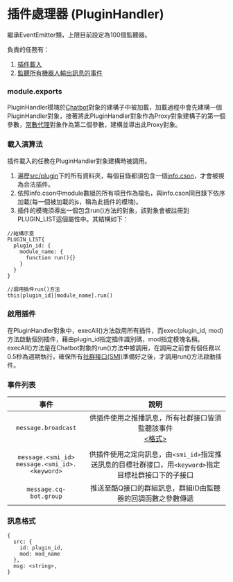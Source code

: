 # 插件處理器 (PluginHandler)
繼承EventEmitter類，上限目前設定為100個監聽器。

負責的任務有：  
1. [插件載入](#載入演算法)
2. [監聽所有機器人輸出訊息的事件](#事件列表)

### module.exports

PluginHandler模塊於[Chatbot](../../../src/bot/chatbot.js)對象的建構子中被加載，加載過程中會先建構一個PluginHandler對象，接著將此PluginHandler對象作為Proxy對象建構子的第一個參數，[常數代理](../util/const-proxy.md)對象作為第二個參數，建構並導出此Proxy對象。

### 載入演算法
插件載入的任務在PluginHandler對象建構時被調用。
1. 遍歷[src/plugin](../../../src/plugin)下的所有資料夾，每個目錄都須包含一個[info.cson](../plugin/info.cson.md)，才會被視為合法插件。
2. 依照info.cson中module數組的所有項目作為檔名，與info.cson同目錄下依序加載(每一個被加載的js，稱為此插件的模塊)。
3. 插件的模塊須導出一個包含run()方法的對象，該對象會被註冊到PLUGIN_LIST這個屬性中。其結構如下：
```
//結構示意
PLUGIN_LIST{
  plugin_id: {
    module_name: {
      function run(){}
    }
  }
}

//調用插件run()方法
this[plugin_id][module_name].run()
```

### 啟用插件
在PluginHandler對象中，execAll()方法啟用所有插件，而exec(plugin_id, mod)方法啟動個別插件，藉由plugin_id指定插件識別碼，mod指定模塊名稱。execAll()方法是在Chatbot對象的run()方法中被調用，在調用之前會有個任務以0.5秒為週期執行，確保所有[社群接口(SMI)](../smi/smi.md)準備好之後，才調用run()方法啟動插件。

### 事件列表
| 事件 | 說明|
| :---: | :---:|
|`message.broadcast`|供插件使用之推播訊息，所有社群接口皆須監聽該事件<br>[<格式>](#訊息格式)|
|||
|`message.<smi_id>`<br>`message.<smi_id>.<keyword>`|供插件使用之定向訊息，由`<smi_id>`指定推送訊息的目標社群接口，用`<keyword>`指定目標社群接口下的子接口|
|`message.cq-bot.group`|推送至酷Q接口的群組訊息，群組ID由監聽器的回調函數之參數傳遞|


### 訊息格式
```
{
  src: {
    id: plugin_id,
    mod: mod_name
  },
  msg: <string>,
}
```
